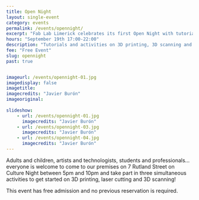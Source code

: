 ```yaml
---
title: Open Night
layout: single-event
category: events
permalink: /events/opennight/
excerpt: "Fab Lab Limerick celebrates its first Open Night with tutorials and activities on 3D printing, 3D scanning and laser cutting. "
hours: "September 19th 17:00-22:00"
description: "Tutorials and activities on 3D printing, 3D scanning and laser cutting. September 19th 17:00-22:00"
fee: "Free Event"
slug: opennight
past: true


imageurl: /events/opennight-01.jpg
imagedisplay: false
imagetitle: 
imagecredits: "Javier Burón"
imageoriginal:
 
slideshow:
    - url: /events/opennight-01.jpg
      imagecredits: "Javier Burón"
    - url: /events/opennight-03.jpg
      imagecredits: "Javier Burón"
    - url: /events/opennight-04.jpg
      imagecredits: "Javier Burón"
---
```


Adults and children, artists and technologists, students and professionals… everyone is welcome to come to our premises on 7 Rutland Street on Culture Night between 5pm and 10pm and take part in three simultaneous activities to get started on 3D printing, laser cutting and 3D scanning! 

This event has free admission and no previous reservation is required.